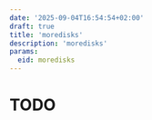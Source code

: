 ```yaml
---
date: '2025-09-04T16:54:54+02:00'
draft: true
title: 'moredisks'
description: 'moredisks'
params:
  eid: moredisks
---
```

# TODO
